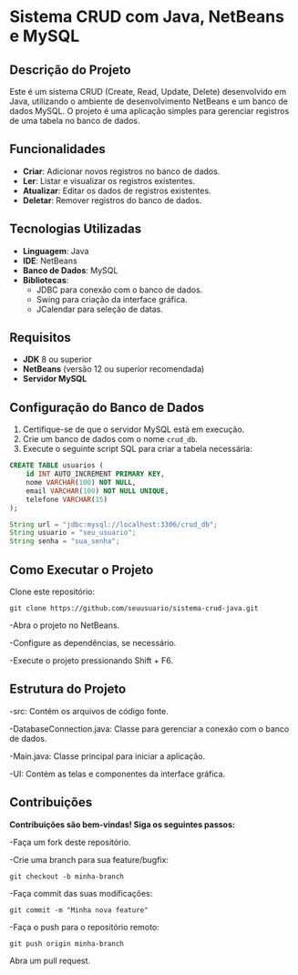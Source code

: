 # Sistema CRUD com Java, NetBeans e MySQL

## Descrição do Projeto
Este é um sistema CRUD (Create, Read, Update, Delete) desenvolvido em Java, utilizando o ambiente de desenvolvimento NetBeans e um banco de dados MySQL. O projeto é uma aplicação simples para gerenciar registros de uma tabela no banco de dados.

## Funcionalidades
- **Criar**: Adicionar novos registros no banco de dados.
- **Ler**: Listar e visualizar os registros existentes.
- **Atualizar**: Editar os dados de registros existentes.
- **Deletar**: Remover registros do banco de dados.

## Tecnologias Utilizadas
- **Linguagem**: Java
- **IDE**: NetBeans
- **Banco de Dados**: MySQL
- **Bibliotecas**:
  - JDBC para conexão com o banco de dados.
  - Swing para criação da interface gráfica.
  - JCalendar para seleção de datas.

## Requisitos
- **JDK** 8 ou superior
- **NetBeans** (versão 12 ou superior recomendada)
- **Servidor MySQL**

## Configuração do Banco de Dados
1. Certifique-se de que o servidor MySQL está em execução.
2. Crie um banco de dados com o nome `crud_db`.
3. Execute o seguinte script SQL para criar a tabela necessária:

```sql
CREATE TABLE usuarios (
    id INT AUTO_INCREMENT PRIMARY KEY,
    nome VARCHAR(100) NOT NULL,
    email VARCHAR(100) NOT NULL UNIQUE,
    telefone VARCHAR(15)
);

```
```java conexao
String url = "jdbc:mysql://localhost:3306/crud_db";
String usuario = "seu_usuario";
String senha = "sua_senha";
```

## Como Executar o Projeto

Clone este repositório:
```
git clone https://github.com/seuusuario/sistema-crud-java.git
```
-Abra o projeto no NetBeans.

-Configure as dependências, se necessário.

-Execute o projeto pressionando Shift + F6.

## Estrutura do Projeto

-src: Contém os arquivos de código fonte.

-DatabaseConnection.java: Classe para gerenciar a conexão com o banco de dados.

-Main.java: Classe principal para iniciar a aplicação.

-UI: Contém as telas e componentes da interface gráfica.

## Contribuições

**Contribuições são bem-vindas! Siga os seguintes passos:**

-Faça um fork deste repositório.

-Crie uma branch para sua feature/bugfix:
```
git checkout -b minha-branch
```
-Faça commit das suas modificações:
```
git commit -m "Minha nova feature"
```
-Faça o push para o repositório remoto:
```
git push origin minha-branch
```
Abra um pull request.

